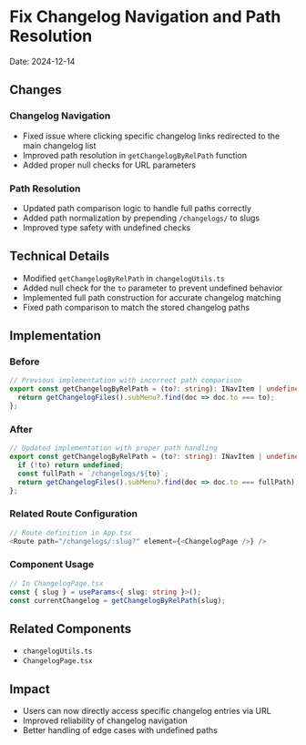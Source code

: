 # Fix Changelog Navigation and Path Resolution

Date: 2024-12-14

## Changes

### Changelog Navigation

- Fixed issue where clicking specific changelog links redirected to the main changelog list
- Improved path resolution in `getChangelogByRelPath` function
- Added proper null checks for URL parameters

### Path Resolution

- Updated path comparison logic to handle full paths correctly
- Added path normalization by prepending `/changelogs/` to slugs
- Improved type safety with undefined checks

## Technical Details

- Modified `getChangelogByRelPath` in `changelogUtils.ts`
- Added null check for the `to` parameter to prevent undefined behavior
- Implemented full path construction for accurate changelog matching
- Fixed path comparison to match the stored changelog paths

## Implementation

### Before

```typescript
// Previous implementation with incorrect path comparison
export const getChangelogByRelPath = (to?: string): INavItem | undefined => {
  return getChangelogFiles().subMenu?.find(doc => doc.to === to);
};
```

### After

```typescript
// Updated implementation with proper path handling
export const getChangelogByRelPath = (to?: string): INavItem | undefined => {
  if (!to) return undefined;
  const fullPath = `/changelogs/${to}`;
  return getChangelogFiles().subMenu?.find(doc => doc.to === fullPath);
};
```

### Related Route Configuration

```typescript
// Route definition in App.tsx
<Route path="/changelogs/:slug?" element={<ChangelogPage />} />
```

### Component Usage

```typescript
// In ChangelogPage.tsx
const { slug } = useParams<{ slug: string }>();
const currentChangelog = getChangelogByRelPath(slug);
```

## Related Components

- `changelogUtils.ts`
- `ChangelogPage.tsx`

## Impact

- Users can now directly access specific changelog entries via URL
- Improved reliability of changelog navigation
- Better handling of edge cases with undefined paths
